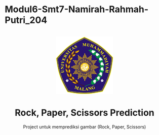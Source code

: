 # Modul6-Smt7-Namirah-Rahmah-Putri_204

<!-- PROJECT LOGO -->
<br />
<div align="center">
    <img src="logo umm.png" alt="Logo" width="180" height="180">

<h1 align="center">Rock, Paper, Scissors Prediction</h1>
  <p align="center">
    Project untuk memprediksi gambar (Rock, Paper, Scissors)
  </p>
</div>
